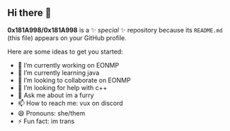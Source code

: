 ## Hi there 👋


**0x181A998/0x181A998** is a ✨ _special_ ✨ repository because its `README.md` (this file) appears on your GitHub profile.

Here are some ideas to get you started:

- 🔭 I’m currently working on EONMP
- 🌱 I’m currently learning java
- 👯 I’m looking to collaborate on EONMP  
- 🤔 I’m looking for help with c++
- 💬 Ask me about im a furry
- 📫 How to reach me: vux on discord
- 😄 Pronouns: she/them
- ⚡ Fun fact: im trans

